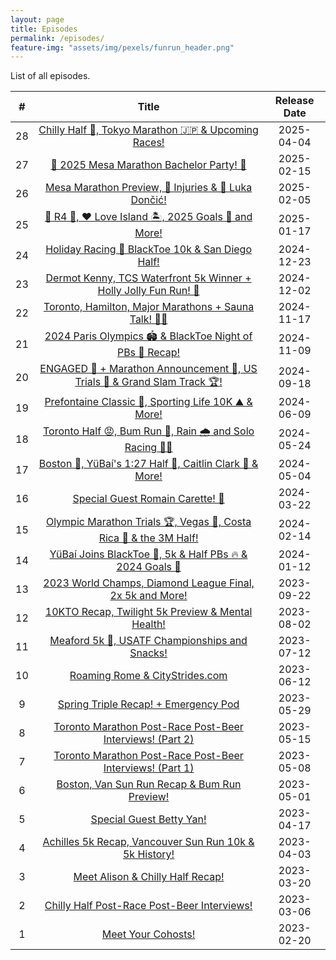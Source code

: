 ```yaml
---
layout: page
title: Episodes
permalink: /episodes/
feature-img: "assets/img/pexels/funrun_header.png"
---
```


List of all episodes.

|   #   |                                                           Title                                                            | Release Date |
| :---: | :------------------------------------------------------------------------------------------------------------------------: | :----------: |
|  28   |           [Chilly Half 🥶, Tokyo Marathon 🇯🇵 & Upcoming Races!](https://r4podcast.com/2025/04/04/Episode-28.html)            |  2025-04-04  |
|  27   |                 [🥳 2025 Mesa Marathon Bachelor Party! 🥳](https://r4podcast.com/2025/02/15/Episode-27.html)                 |  2025-02-15  |
|  26   |           [Mesa Marathon Preview, 🤕 Injuries & 🏀 Luka Dončić!](https://r4podcast.com/2025/02/05/Episode-26.html)           |  2025-02-05  |
|  25   |            [🎊 R4 🎊, ❤️ Love Island 🏝️, 2025 Goals 🎯 and More!](https://r4podcast.com/2025/01/17/Episode-25.html)             |  2025-01-17  |
|  24   |            [Holiday Racing 🎄 BlackToe 10k & San Diego Half!](https://r4podcast.com/2024/12/23/Episode-24.html)             |  2024-12-23  |
|  23   |    [Dermot Kenny, TCS Waterfront 5k Winner + Holly Jolly Fun Run! 🎅](https://r4podcast.com/2024/12/02/Episode-23.html)     |  2024-12-02  |
|  22   |           [Toronto, Hamilton, Major Marathons + Sauna Talk! 🧖‍♂️](https://r4podcast.com/2024/11/17/Episode-22.html)           |  2024-11-17  |
|  21   |         [2024 Paris Olympics 🏟️ & BlackToe Night of PBs 🥳 Recap!](https://r4podcast.com/2024/11/09/Episode-21.html)         |  2024-11-09  |
|  20   | [ENGAGED 💍 + Marathon Announcement 🍻, US Trials 🏁 & Grand Slam Track 🏆!](https://r4podcast.com/2024/09/18/Episode-20.html) |  2024-09-18  |
|  19   |           [Prefontaine Classic 🏃, Sporting Life 10K ⛰️ & More!](https://r4podcast.com/2024/06/09/Episode-19.html)           |  2024-06-09  |
|  18   |          [Toronto Half 😡, Bum Run 🍑, Rain 🌧️ and Solo Racing 🏃‍♀️](https://r4podcast.com/2024/05/24/Episode-18.html)           |  2024-05-24  |
|  17   |         [Boston 🦄, YüBaí's 1:27 Half 🥳, Caitlin Clark 🏀 & More!](https://r4podcast.com/2024/05/04/Episode-17.html)         |  2024-05-04  |
|  16   |                    [Special Guest Romain Carette! 🥳](https://r4podcast.com/2024/03/22/Episode-16.html)                     |  2024-03-22  |
|  15   |    [Olympic Marathon Trials 🏆, Vegas 🎰, Costa Rica 🌴 & the 3M Half!](https://r4podcast.com/2024/02/14/Episode-15.html)     |  2024-02-14  |
|  14   |         [YüBaí Joins BlackToe 🥳, 5k & Half PBs 🔥 & 2024 Goals 🎯](https://r4podcast.com/2024/01/12/Episode-14.html)         |  2024-01-12  |
|  13   |        [2023 World Champs, Diamond League Final, 2x 5k and More!](https://r4podcast.com/2023/09/22/Episode-13.html)        |  2023-09-22  |
|  12   |           [10KTO Recap, Twilight 5k Preview & Mental Health!](https://r4podcast.com/2023/08/02/Episode-12.html)            |  2023-08-02  |
|  11   |             [Meaford 5k 🥇, USATF Championships and Snacks!](https://r4podcast.com/2023/07/12/Episode-11.html)              |  2023-07-12  |
|  10   |                     [Roaming Rome & CityStrides.com](https://r4podcast.com/2023/06/12/Episode-10.html)                     |  2023-06-12  |
|   9   |                  [Spring Triple Recap! + Emergency Pod](https://r4podcast.com/2023/05/29/Episode-9.html)                   |  2023-05-29  |
|   8   |        [Toronto Marathon Post-Race Post-Beer Interviews! (Part 2)](https://r4podcast.com/2023/05/15/Episode-8.html)        |  2023-05-15  |
|   7   |        [Toronto Marathon Post-Race Post-Beer Interviews! (Part 1)](https://r4podcast.com/2023/05/08/Episode-7.html)        |  2023-05-08  |
|   6   |              [Boston, Van Sun Run Recap & Bum Run Preview!](https://r4podcast.com/2023/05/01/Episode-6.html)               |  2023-05-01  |
|   5   |                        [Special Guest Betty Yan!](https://r4podcast.com/2023/04/17/Episode-5.html)                         |  2023-04-17  |
|   4   |         [Achilles 5k Recap, Vancouver Sun Run 10k & 5k History!](https://r4podcast.com/2023/04/03/Episode-4.html)          |  2023-04-03  |
|   3   |                    [Meet Alison & Chilly Half Recap!](https://r4podcast.com/2023/03/20/Episode-3.html)                     |  2023-03-20  |
|   2   |               [Chilly Half Post-Race Post-Beer Interviews!](https://r4podcast.com/2023/03/06/Episode-2.html)               |  2023-03-06  |
|   1   |                           [Meet Your Cohosts!](https://r4podcast.com/2023/02/20/Episode-1.html)                            |  2023-02-20  |
